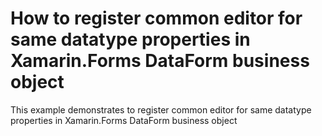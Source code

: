 # How to register common editor for same datatype properties in Xamarin.Forms DataForm business object
This example demonstrates to register common editor for same datatype properties in Xamarin.Forms DataForm business object
